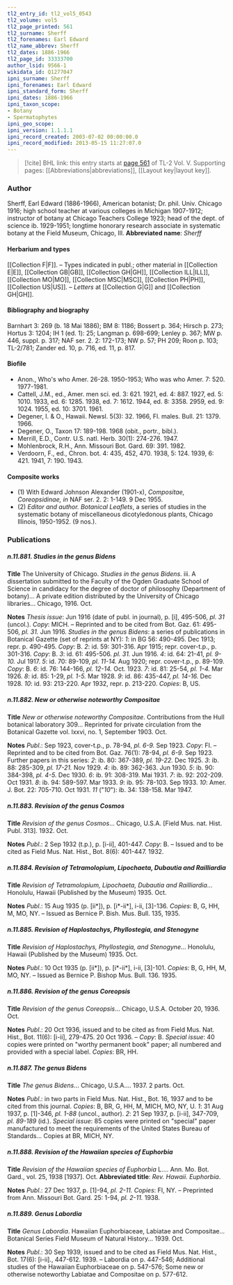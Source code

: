```yaml
---
tl2_entry_id: tl2_vol5_0543
tl2_volume: vol5
tl2_page_printed: 561
tl2_surname: Sherff
tl2_forenames: Earl Edward
tl2_name_abbrev: Sherff
tl2_dates: 1886-1966
tl2_page_id: 33333700
author_lsid: 9566-1
wikidata_id: Q1277047
ipni_surname: Sherff
ipni_forenames: Earl Edward
ipni_standard_form: Sherff
ipni_dates: 1886-1966
ipni_taxon_scope: 
- Botany
- Spermatophytes
ipni_geo_scope: 
ipni_version: 1.1.1.1
ipni_record_created: 2003-07-02 00:00:00.0
ipni_record_modified: 2013-05-15 11:27:07.0
---
```



> [!cite] BHL link: this entry starts at [page 561](https://www.biodiversitylibrary.org/page/33333700) of TL-2 Vol. V.
> Supporting pages: [[Abbreviations|abbreviations]], [[Layout key|layout key]].

### Author

Sherff, Earl Edward (1886-1966), American botanist; Dr. phil. Univ. Chicago 1916; high school teacher at various colleges in Michigan 1907-1912; instructor of botany at Chicago Teachers College 1923; head of the dept. of science ib. 1929-1951; longtime honorary research associate in systematic botany at the Field Museum, Chicago, Ill. 
**Abbreviated name**: *Sherff*

#### Herbarium and types

[[Collection F|F]]. – Types indicated in publ.; other material in [[Collection E|E]], [[Collection GB|GB]], [[Collection GH|GH]], [[Collection ILL|ILL]], [[Collection MO|MO]], [[Collection MSC|MSC]], [[Collection PH|PH]], [[Collection US|US]]. – *Letters* at [[Collection G|G]] and [[Collection GH|GH]].

#### Bibliography and biography

Barnhart 3: 269 (b. 18 Mai 1886); BM 8: 1186; Bossert p. 364; Hirsch p. 273; Hortus 3: 1204; IH 1 (ed. 1): 25; Langman p. 698-699; Lenley p. 367; MW p. 446, suppl. p. 317; NAF ser. 2. 2: 172-173; NW p. 57; PH 209; Roon p. 103; TL-2/781; Zander ed. 10, p. 716, ed. 11, p. 817.

#### Biofile

- Anon., Who's who Amer. 26-28. 1950-1953; Who was who Amer. 7: 520. 1977-1981.
- Cattell, J.M., ed., Amer. men sci. ed. 3: 621. 1921, ed. 4: 887. 1927, ed. 5: 1010. 1933, ed. 6: 1285. 1938, ed. 7: 1612. 1944, ed. 8: 3358. 2959, ed. 9: 1024. 1955, ed. 10: 3701. 1961.
- Degener, I. & O., Hawaii. Newsl. 5(3): 32. 1966, Fl. males. Bull. 21: 1379. 1966.
- Degener, O., Taxon 17: 189-198. 1968 (obit., portr., bibl.).
- Merrill, E.D., Contr. U.S. natl. Herb. 30(1): 274-276. 1947.
- Mohlenbrock, R.H., Ann. Missouri Bot. Gard. 69: 391. 1982.
- Verdoorn, F., ed., Chron. bot. 4: 435, 452, 470. 1938, 5: 124. 1939, 6: 421. 1941, 7: 190. 1943.

#### Composite works

- (1) With Edward Johnson Alexander (1901-x), *Compositae, Coreopsidinae, in* NAF ser. 2. 2: 1-149. 9 Dec 1955.
- (2) *Editor and author. Botanical Leaflets*, a series of studies in the systematic botany of miscellaneous dicotyledonous plants, Chicago Illinois, 1950-1952. (9 nos.).

### Publications

##### n.11.881. Studies in the genus Bidens

**Title**
The University of Chicago. *Studies in the genus Bidens*. iii. A dissertation submitted to the Faculty of the Ogden Graduate School of Science in candidacy for the degree of doctor of philosophy (Department of botany)... A private edition distributed by the University of Chicago libraries... Chicago, 1916. Oct.

**Notes**
*Thesis issue*: Jun 1916 (date of publ. in journal), p. \[i\], 495-506, *pl. 31* (uncol.). *Copy*: MICH. – Reprinted and to be cited from Bot. Gaz. 61: 495-506, *pl. 31.* Jun 1916.
*Studies in the genus Bidens*: a series of publications in Botanical Gazette (set of reprints at NY):
*1*: in BG 56: 490-495. Dec 1913; repr. p. 490-495. *Copy*: B.
*2*: id. 59: 301-316. Apr 1915; repr. cover-t.p., p. 301-316. *Copy*: B.
*3*: id. 61: 495-506. *pl. 31.* Jun 1916.
*4*: id. 64: 21-41, *pl. 9-10.* Jul 1917.
*5*: id. 70: 89-109, *pl. 11-14.* Aug 1920; repr. cover-t.p., p. 89-109. *Copy*: B.
*6*: id. 76: 144-166, *pl. 12-14.* Oct. 1923.
*7*: id. 81: 25-54, *pl. 1-4.* Mar 1926.
*8*: id. 85: 1-29, *pl. 1-5.* Mar 1928.
*9*: id. 86: 435-447, *pl. 14-16.* Dec 1928.
*10*: id. 93: 213-220. Apr 1932, repr. p. 213-220. *Copies*: B, US.

##### n.11.882. New or otherwise noteworthy Compositae

**Title**
*New or otherwise noteworthy Compositae*. Contributions from the Hull botanical laboratory 309... Reprinted for private circulation from the Botanical Gazette vol. lxxvi, no. 1, September 1903. Oct.

**Notes**
*Publ*.: Sep 1923, cover-t.p., p. 78-94, *pl. 6-9.* Sep 1923. *Copy*: FI. – Reprinted and to be cited from Bot. Gaz. 76(1): 78-94, *pl. 6-9.* Sep 1923. Further papers in this series:
*2*: ib. 80: 367-389, *pl. 19-22.* Dec 1925.
*3*: ib. 88: 285-309, *pl. 17-21.* Nov 1929.
*4*: ib. 89: 362-363. Jun 1930.
*5*: ib. 90: 384-398, *pl. 4-5.* Dec 1930.
*6*: ib. 91: 308-319. Mai 1931.
*7*: ib. 92: 202-209. Oct 1931.
*8*: ib. 94: 589-597. Mar 1933. *9*: ib. 95: 78-103. Sep 1933.
*10*: Amer. J. Bot. 22: 705-710. Oct 1931.
*11* ("*10*"): ib. 34: 138-158. Mar 1947.

##### n.11.883. Revision of the genus Cosmos

**Title**
*Revision of the genus Cosmos*... Chicago, U.S.A. \[Field Mus. nat. Hist. Publ. 313\]. 1932. Oct.

**Notes**
*Publ*.: 2 Sep 1932 (t.p.), p. \[i-ii\], 401-447. *Copy*: B. – Issued and to be cited as Field Mus. Nat. Hist., Bot. 8(6): 401-447. 1932.

##### n.11.884. Revision of Tetramolopium, Lipochaeta, Dubautia and Railliardia

**Title**
*Revision of Tetramolopium, Lipochaeta, Dubautia and Railliardia*... Honolulu, Hawaii (Published by the Museum) 1935. Oct.

**Notes**
*Publ*.: 15 Aug 1935 (p. \[ii\*\]), p. \[i\*-ii\*\], i-ii, \[3\]-136. *Copies*: B, G, HH, M, MO, NY. – Issued as Bernice P. Bish. Mus. Bull. 135, 1935.

##### n.11.885. Revision of Haplostachys, Phyllostegia, and Stenogyne

**Title**
*Revision of Haplostachys, Phyllostegia, and Stenogyne*... Honolulu, Hawaii (Published by the Museum) 1935. Oct.

**Notes**
*Publ*.: 10 Oct 1935 (p. \[ii\*\]), p. \[i\*-ii\*\], i-ii, \[3\]-101. *Copies*: B, G, HH, M, MO, NY. – Issued as Bernice P. Bishop Mus. Bull. 136. 1935.

##### n.11.886. Revision of the genus Coreopsis

**Title**
*Revision of the genus Coreopsis*... Chicago, U.S.A. October 20, 1936. Oct.

**Notes**
*Publ*.: 20 Oct 1936, issued and to be cited as from Field Mus. Nat. Hist., Bot. 11(6): \[i-ii\], 279-475. 20 Oct 1936. – *Copy*: B.
*Special issue*: 40 copies were printed on "worthy permanent book" paper; all numbered and provided with a special label. *Copies*: BR, HH.

##### n.11.887. The genus Bidens

**Title**
*The genus Bidens*... Chicago, U.S.A.... 1937. 2 parts. Oct.

**Notes**
*Publ*.: in two parts in Field Mus. Nat. Hist., Bot. 16, 1937 and to be cited from this journal. *Copies*: B, BR, G, HH, M, MICH, MO, NY, U.
*1*: 31 Aug 1937, p. \[1\]-346, *pl. 1-88* (uncol., author).
*2*: 21 Sep 1937, p. \[i-ii\], 347-709, *pl. 89-189* (id.).
*Special issue*: 85 copies were printed on "special" paper manufactured to meet the requirements of the United States Bureau of Standards... Copies at BR, MICH, NY.

##### n.11.888. Revision of the Hawaiian species of Euphorbia

**Title**
*Revision of the Hawaiian species of Euphorbia* L.... Ann. Mo. Bot. Gard., vol. 25, 1938 \[1937\]. Oct.
**Abbreviated title**: *Rev. Hawaii. Euphorbia*.

**Notes**
*Publ*.: 27 Dec 1937, p. \[1\]-94, *pl. 2-11. Copies*: FI, NY. – Preprinted from Ann. Missouri Bot. Gard. 25: 1-94, *pl. 2-11.* 1938.

##### n.11.889. Genus Labordia

**Title**
*Genus Labordia*. Hawaiian Euphorbiaceae, Labiatae and Compositae... Botanical Series Field Museum of Natural History... 1939. Oct.

**Notes**
*Publ*.: 30 Sep 1939, issued and to be cited as Field Mus. Nat. Hist., Bot. 17(6): \[i-ii\]., 447-612. 1939. – Labordia on p. 447-546; Additional studies of the Hawaiian Euphorbiaceae on p. 547-576; Some new or otherwise noteworthy Labiatae and Compositae on p. 577-612.

